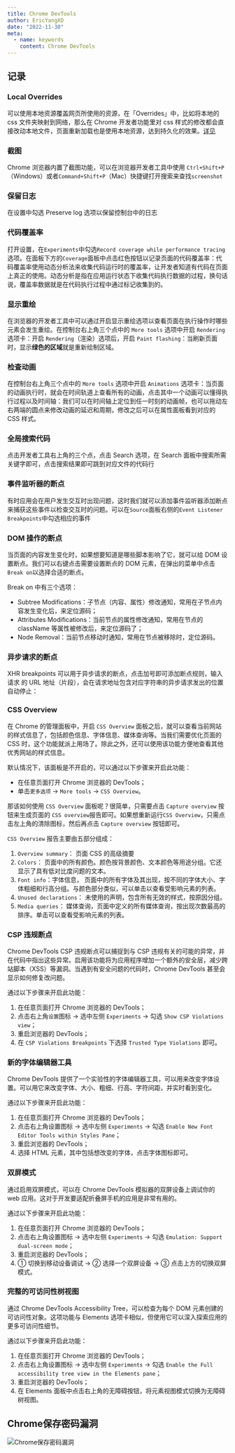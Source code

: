 ```yaml
---
title: Chrome DevTools
author: EricYangXD
date: "2022-11-30"
meta:
  - name: keywords
    content: Chrome DevTools
---
```


## 记录

### Local Overrides

可以使用本地资源覆盖网页所使用的资源，在「Overrides」中，比如将本地的 css 文件夹映射到网络，那么在 Chrome 开发者功能里对 css 样式的修改都会直接改动本地文件，页面重新加载也是使用本地资源，达到持久化的效果。[详见](https://developer.chrome.com/blog/new-in-devtools-65/#overrides)

### 截图

Chrome 浏览器内置了截图功能，可以在浏览器开发者工具中使用 `Ctrl+Shift+P`（Windows）或者`Command+Shift+P`（Mac）快捷键打开搜索来查找`screenshot`

### 保留日志

在设置中勾选 Preserve log 选项以保留控制台中的日志

### 代码覆盖率

打开设置，在`Experiments`中勾选`Record coverage while performance tracing`选项。在面板下方的`Coverage`面板中点击红色按钮以记录页面的代码覆盖率：代码覆盖率使用动态分析法来收集代码运行时的覆盖率，让开发者知道有代码在页面上真正的使用。动态分析是指在应用运行状态下收集代码执行数据的过程，换句话说，覆盖率数据就是在代码执行过程中通过标记收集到的。

### 显示重绘

在浏览器的开发者工具中可以通过开启显示重绘选项以查看页面在执行操作时哪些元素会发生重绘。在控制台右上角三个点中的 `More tools` 选项中开启 `Rendering` 选项卡：开启 `Rendering`（渲染）选项后，开启 `Paint flashing`：当刷新页面时，显示**绿色的区域**就是重新绘制区域。

### 检查动画

在控制台右上角三个点中的 `More tools` 选项中开启 `Animations` 选项卡：当页面的动画执行时，就会在时间轨道上查看所有的动画，点击其中一个动画可以懂得执行过程以及时间轴：我们可以在时间轴上定位到任一时刻的动画帧，也可以拖动左右两端的圆点来修改动画的延迟和周期，修改之后可以在属性面板看到对应的 CSS 样式。

### 全局搜索代码

点击开发者工具右上角的三个点，点击 Search 选项，在 Search 面板中搜索所需关键字即可，点击搜索结果即可跳到对应文件的代码行

### 事件监听器的断点

有时应用会在用户发生交互时出现问题，这时我们就可以添加事件监听器添加断点来捕获这些事件以检查交互时的问题。可以在`Source`面板右侧的`Event Listener Breakpoints`中勾选相应的事件

### DOM 操作的断点

当页面的内容发生变化时，如果想要知道是哪些脚本影响了它，就可以给 DOM 设置断点。我们可以右键点击需要设置断点的 DOM 元素，在弹出的菜单中点击`Break on`以选择合适的断点。

Break on 中有三个选项：

- Subtree Modifications：子节点（内容、属性）修改通知，常用在子节点内容发生变化后，来定位源码；
- Attributes Modifications：当前节点的属性修改通知，常用在节点的 className 等属性被修改后，来定位源码了；
- Node Removal：当前节点移动时通知，常用在节点被移除时，定位源码。

### 异步请求的断点

XHR breakpoints 可以用于异步请求的断点，点击加号即可添加断点规则，输入请求 的 URL 地址（片段），会在请求地址包含对应字符串的异步请求发出的位置自动停止：

### CSS Overview

在 Chrome 的管理面板中，开启 `CSS Overview` 面板之后，就可以查看当前网站的样式信息了，包括颜色信息、字体信息、媒体查询等。当我们需要优化页面的 CSS 时，这个功能就派上用场了。除此之外，还可以使用该功能方便地查看其他优秀网站的样式信息。

默认情况下，该面板是不开启的，可以通过以下步骤来开启此功能：

- 在任意页面打开 Chrome 浏览器的 DevTools；
- 单击`更多选项` -> `More tools` -> `CSS Overview`。

那该如何使用 `CSS Overview` 面板呢？很简单，只需要点击 `Capture overview` 按钮来生成页面的 `CSS overview`报告即可。如果想重新运行`CSS Overview`，只需点击左上角的清除图标，然后再点击 `Capture overview` 按钮即可。

`CSS Overview` 报告主要由五部分组成：

1. `Overview summary`： 页面 CSS 的高级摘要
2. `Colors`： 页面中的所有颜色。颜色按背景颜色、文本颜色等用途分组。它还显示了具有低对比度问题的文本。
3. `Font info`：字体信息， 页面中的所有字体及其出现，按不同的字体大小、字体粗细和行高分组。与颜色部分类似，可以单击以查看受影响元素的列表。
4. `Unused declarations`： 未使用的声明，包含所有无效的样式，按原因分组。
5. `Media queries`： 媒体查询，页面中定义的所有媒体查询，按出现次数最高的排序。单击可以查看受影响元素的列表。

### CSP 违规断点

Chrome DevTools CSP 违规断点可以捕捉到与 CSP 违规有关的可能的异常，并在代码中指出这些异常。启用该功能将为应用程序增加一个额外的安全层，减少跨站脚本（XSS）等漏洞。当遇到有安全问题的代码时，Chrome DevTools 甚至会显示如何修复改问题。

通过以下步骤来开启此功能：

1. 在任意页面打开 Chrome 浏览器的 DevTools；
2. 点击右上角`设置`图标 -> 选中左侧 `Experiments` -> 勾选 `Show CSP Violations view`；
3. 重启浏览器的 DevTools；
4. 在 `CSP Violations Breakpoints` 下选择 `Trusted Type Violations` 即可。

### 新的字体编辑器工具

Chrome DevTools 提供了一个实验性的字体编辑器工具，可以用来改变字体设置。可以用它来改变字体、大小、粗细、行高、字符间距，并实时看到变化。

通过以下步骤来开启此功能：

1. 在任意页面打开 Chrome 浏览器的 DevTools；
2. 点击右上角设置图标 -> 选中左侧 `Experiments` -> 勾选 `Enable New Font Editor Tools within Styles Pane`；
3. 重启浏览器的 DevTools；
4. 选择 HTML 元素，其中包括想改变的字体，点击字体图标即可。

### 双屏模式

通过启用双屏模式，可以在 Chrome DevTools 模拟器的双屏设备上调试你的 web 应用。这对于开发要适配折叠屏手机的应用是非常有用的。

通过以下步骤来开启此功能：

1. 在任意页面打开 Chrome 浏览器的 DevTools；
2. 点击右上角设置图标 -> 选中左侧 `Experiments` -> 勾选 `Emulation: Support dual-screen mode`；
3. 重启浏览器的 DevTools；
4. ① 切换到移动设备调试 -> ② 选择一个双屏设备 -> ③ 点击上方的切换双屏模式。

### 完整的可访问性树视图

通过 Chrome DevTools Accessibility Tree，可以检查为每个 DOM 元素创建的可访问性对象。这项功能与 Elements 选项卡相似，但使用它可以深入探索应用的更多可访问性细节。

通过以下步骤来开启此功能：

1. 在任意页面打开 Chrome 浏览器的 DevTools；
2. 点击右上角设置图标 -> 选中左侧 `Experiments` -> 勾选 `Enable the Full accessibility tree view in the Elements pane`；
3. 重启浏览器的 DevTools；
4. 在 Elements 面板中点击右上角的无障碍按钮，将元素视图模式切换为无障碍树视图。


## Chrome保存密码漏洞

![Chrome保存密码漏洞](https://cdn.jsdelivr.net/gh/EricYangXD/vital-images/imgs/WechatIMG389.jpeg)

